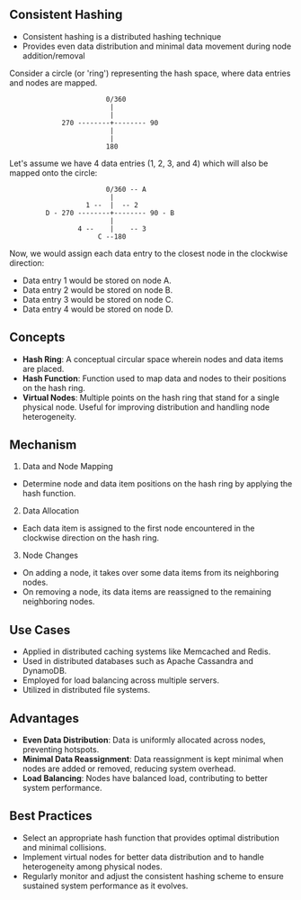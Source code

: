 ## Consistent Hashing
- Consistent hashing is a distributed hashing technique
- Provides even data distribution and minimal data movement during node addition/removal

Consider a circle (or 'ring') representing the hash space, where data entries and nodes are mapped.

```
                        0/360
                         |
                         |
             270 --------+-------- 90
                         |
                         |
                        180
```

Let's assume we have 4 data entries (1, 2, 3, and 4) which will also be mapped onto the circle:

```
                        0/360 -- A
                         |
                   1 --  |  -- 2
         D - 270 --------+-------- 90 - B
                         |
                 4 --    |    -- 3
                      C --180
```

Now, we would assign each data entry to the closest node in the clockwise direction:

- Data entry 1 would be stored on node A.
- Data entry 2 would be stored on node B.
- Data entry 3 would be stored on node C.
- Data entry 4 would be stored on node D.
    
## Concepts

- **Hash Ring**: A conceptual circular space wherein nodes and data items are placed.
- **Hash Function**: Function used to map data and nodes to their positions on the hash ring.
- **Virtual Nodes**: Multiple points on the hash ring that stand for a single physical node. Useful for improving distribution and handling node heterogeneity.

## Mechanism

1. Data and Node Mapping
  - Determine node and data item positions on the hash ring by applying the hash function.
2. Data Allocation
  - Each data item is assigned to the first node encountered in the clockwise direction on the hash ring.
3. Node Changes
  - On adding a node, it takes over some data items from its neighboring nodes.
  - On removing a node, its data items are reassigned to the remaining neighboring nodes.

## Use Cases

- Applied in distributed caching systems like Memcached and Redis.
- Used in distributed databases such as Apache Cassandra and DynamoDB.
- Employed for load balancing across multiple servers.
- Utilized in distributed file systems.

## Advantages

- **Even Data Distribution**: Data is uniformly allocated across nodes, preventing hotspots.
- **Minimal Data Reassignment**: Data reassignment is kept minimal when nodes are added or removed, reducing system overhead.
- **Load Balancing**: Nodes have balanced load, contributing to better system performance.

## Best Practices

- Select an appropriate hash function that provides optimal distribution and minimal collisions.
- Implement virtual nodes for better data distribution and to handle heterogeneity among physical nodes.
- Regularly monitor and adjust the consistent hashing scheme to ensure sustained system performance as it evolves.
